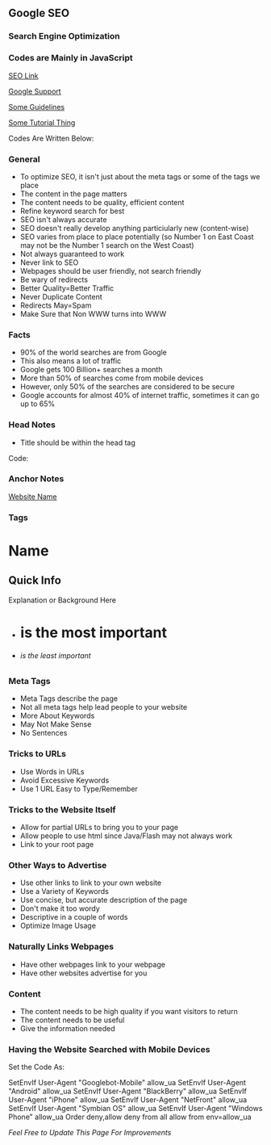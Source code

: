 ## Google SEO

### Search Engine Optimization

### Codes are Mainly in JavaScript

[SEO Link](http://static.googleusercontent.com/media/www.google.com/en//webmasters/docs/search-engine-optimization-starter-guide.pdf)

[Google Support](https://support.google.com/webmasters/answer/79812?hl=en)

[Some Guidelines](https://support.google.com/webmasters/answer/35769?hl=en)

[Some Tutorial Thing](http://www.hobo-web.co.uk/seo-tutorial/)

Codes Are Written Below:

### General
* To optimize SEO, it isn't just about the meta tags or some of the tags we place
* The content in the page matters
* The content needs to be quality, efficient content
* Refine keyword search for best
* SEO isn't always accurate
* SEO doesn't really develop anything particiularly new (content-wise)
* SEO varies from place to place potentially (so Number 1 on East Coast may not be the Number 1 search on the West Coast)
* Not always guaranteed to work
* Never link to SEO
* Webpages should be user friendly, not search friendly
* Be wary of redirects
* Better Quality=Better Traffic
* Never Duplicate Content
* Redirects May=Spam
* Make Sure that Non WWW turns into WWW

### Facts
* 90% of the world searches are from Google
* This also means a lot of traffic
* Google gets 100 Billion+ searches a month
* More than 50% of searches come from mobile devices
* However, only 50% of the searches are considered to be secure
* Google accounts for almost 40% of internet traffic, sometimes it can go up to 65%

### Head Notes
* Title should be within the head tag

Code:

<head>
<title>
This Is The Part That Gets Searched (Search Query)

* Make Sure that there is an unique title
* A couple of words
* No "Untitled" or "Webpage 1" etc.

</title>
<meta name="description=" content="Basically, this is supposed to give a description">

</head>

### Anchor Notes
<a href="Web Link Here">Website Name</a>

### Tags
<h1>Name</h1>
<h2>Quick Info</h2>
<p>Explanation or Background Here</p>

* <h1> is the most important
* <h6> is the least important

### Meta Tags
* Meta Tags describe the page
* Not all meta tags help lead people to your website
* More About Keywords
* May Not Make Sense
* No Sentences

### Tricks to URLs

* Use Words in URLs
* Avoid Excessive Keywords
* Use 1 URL Easy to Type/Remember

### Tricks to the Website Itself
* Allow for partial URLs to bring you to your page
* Allow people to use html since Java/Flash may not always work
* Link to your root page

### Other Ways to Advertise
* Use other links to link to your own website
* Use a Variety of Keywords
* Use concise, but accurate description of the page
* Don't make it too wordy
* Descriptive in a couple of words
* Optimize Image Usage

### Naturally Links Webpages
* Have other webpages link to your webpage
* Have other websites advertise for you

### Content
* The content needs to be high quality if you want visitors to return
* The content needs to be useful
* Give the information needed

### Having the Website Searched with Mobile Devices
Set the Code As:

SetEnvIf User-Agent "Googlebot-Mobile" allow_ua
SetEnvIf User-Agent "Android" allow_ua
SetEnvIf User-Agent "BlackBerry" allow_ua
SetEnvIf User-Agent "iPhone" allow_ua
SetEnvIf User-Agent "NetFront" allow_ua
SetEnvIf User-Agent "Symbian OS" allow_ua
SetEnvIf User-Agent "Windows Phone" allow_ua
Order deny,allow
deny from all
allow from env=allow_ua



*Feel Free to Update This Page For Improvements*
